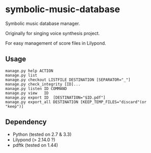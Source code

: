 symbolic-music-database
=======================

Symbolic music database manager.

Originally for singing voice synthesis project.

For easy management of score files in Lilypond.

## Usage

````
manage.py help ACTION
manage.py list
manage.py checkout LISTFILE DESTINATION [SEPARATOR="_"]
manage.py check_integrity [ID]...
manage.py listen ID COMMAND
manage.py view   ID
manage.py export ID  [DESTINATION="$ID.pdf"]
manage.py export_all DESTINATION [KEEP_TEMP_FILES="discard"(or "keep")]
````

## Dependency

+ Python (tested on 2.7 & 3.3)
+ Lilypond (> 2.14.0 ?)
+ pdftk (tested on 1.44)

